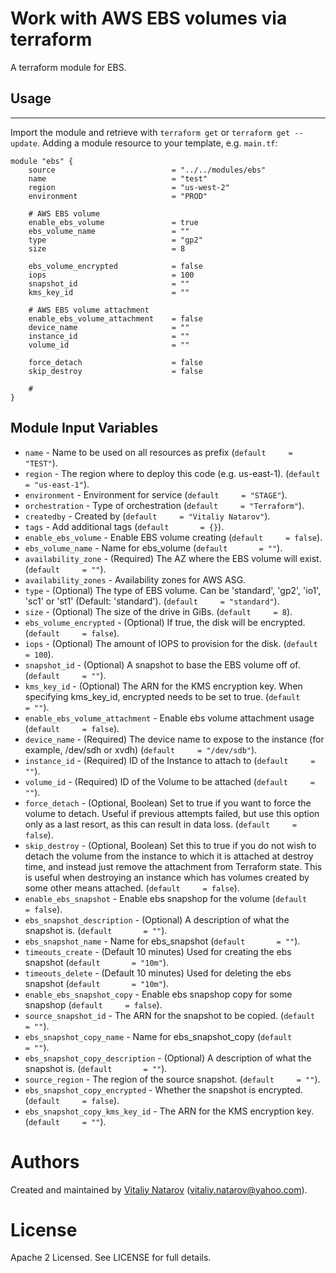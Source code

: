 # Work with AWS EBS volumes via terraform

A terraform module for EBS.

## Usage
--------

Import the module and retrieve with ```terraform get``` or ```terraform get --update```. Adding a module resource to your template, e.g. `main.tf`:

```
module "ebs" {
    source                          = "../../modules/ebs"
    name                            = "test"
    region                          = "us-west-2"
    environment                     = "PROD"

    # AWS EBS volume
    enable_ebs_volume               = true
    ebs_volume_name                 = ""
    type                            = "gp2"
    size                            = 8

    ebs_volume_encrypted            = false
    iops                            = 100
    snapshot_id                     = ""
    kms_key_id                      = ""

    # AWS EBS volume attachment
    enable_ebs_volume_attachment    = false
    device_name                     = ""
    instance_id                     = ""
    volume_id                       = ""

    force_detach                    = false
    skip_destroy                    = false

    #
}
```

Module Input Variables
----------------------
- `name` - Name to be used on all resources as prefix (`default     = "TEST"`).
- `region` - The region where to deploy this code (e.g. us-east-1). (`default     = "us-east-1"`).
- `environment` - Environment for service (`default     = "STAGE"`).
- `orchestration` - Type of orchestration (`default     = "Terraform"`).
- `createdby` - Created by (`default     = "Vitaliy Natarov"`).
- `tags` - Add additional tags (`default       = {}`).
- `enable_ebs_volume` - Enable EBS volume creating (`default     = false`).
- `ebs_volume_name` - Name for ebs_volume (`default       = ""`).
- `availability_zone` - (Required) The AZ where the EBS volume will exist. (`default     = ""`).
- `availability_zones` - Availability zones for AWS ASG.
- `type` - (Optional) The type of EBS volume. Can be 'standard', 'gp2', 'io1', 'sc1' or 'st1' (Default: 'standard'). (`default     = "standard"`).
- `size` - (Optional) The size of the drive in GiBs. (`default     = 8`).
- `ebs_volume_encrypted` - (Optional) If true, the disk will be encrypted. (`default     = false`).
- `iops` - (Optional) The amount of IOPS to provision for the disk. (`default     = 100`).
- `snapshot_id` - (Optional) A snapshot to base the EBS volume off of. (`default     = ""`).
- `kms_key_id` - (Optional) The ARN for the KMS encryption key. When specifying kms_key_id, encrypted needs to be set to true. (`default     = ""`).
- `enable_ebs_volume_attachment` - Enable ebs volume attachment usage (`default     = false`).
- `device_name` - (Required) The device name to expose to the instance (for example, /dev/sdh or xvdh) (`default     = "/dev/sdb"`).
- `instance_id` - (Required) ID of the Instance to attach to (`default     = ""`).
- `volume_id` - (Required) ID of the Volume to be attached (`default     = ""`).
- `force_detach` - (Optional, Boolean) Set to true if you want to force the volume to detach. Useful if previous attempts failed, but use this option only as a last resort, as this can result in data loss. (`default     = false`).
- `skip_destroy` - (Optional, Boolean) Set this to true if you do not wish to detach the volume from the instance to which it is attached at destroy time, and instead just remove the attachment from Terraform state. This is useful when destroying an instance which has volumes created by some other means attached. (`default     = false`).
- `enable_ebs_snapshot` - Enable ebs snapshop for the volume (`default     = false`).
- `ebs_snapshot_description` -  (Optional) A description of what the snapshot is. (`default       = ""`).
- `ebs_snapshot_name` - Name for ebs_snapshot (`default       = ""`).
- `timeouts_create` - (Default 10 minutes) Used for creating the ebs snapshot (`default       = "10m"`).
- `timeouts_delete` - (Default 10 minutes) Used for deleting the ebs snapshot (`default       = "10m"`).
- `enable_ebs_snapshot_copy` - Enable ebs snapshop copy for some snapshop (`default     = false`).
- `source_snapshot_id` - The ARN for the snapshot to be copied. (`default     = ""`).
- `ebs_snapshot_copy_name` - Name for ebs_snapshot_copy (`default       = ""`).
- `ebs_snapshot_copy_description` - (Optional) A description of what the snapshot is. (`default       = ""`).
- `source_region` - The region of the source snapshot. (`default     = ""`).
- `ebs_snapshot_copy_encrypted` - Whether the snapshot is encrypted. (`default     = false`).
- `ebs_snapshot_copy_kms_key_id` -  The ARN for the KMS encryption key. (`default     = ""`).

Authors
=======

Created and maintained by [Vitaliy Natarov](https://github.com/SebastianUA)
(vitaliy.natarov@yahoo.com).

License
=======

Apache 2 Licensed. See LICENSE for full details.

